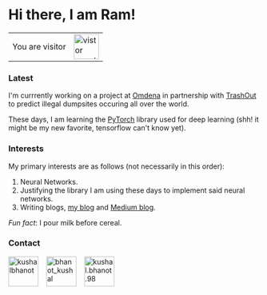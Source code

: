 # Hi there, I am Ram!

<table>
  <tr>
    <td>You are visitor</td>
    <td><img src="https://profile-counter.glitch.me/ramanshsharma2806/count.svg" alt="vistor count" height="50" /></td>
  </tr>
</table>



### Latest

I'm currrently working on a project at [Omdena](https://omdena.com/) in partnership with [TrashOut](https://www.trashout.ngo/) to predict illegal dumpsites occuring all over the world.

These days, I am learning the [PyTorch](https://pytorch.org/) library used for deep learning (shh! it might be my new favorite, tensorflow can't know yet).

### Interests

My primary interests are as follows (not necessarily in this order):

1. Neural Networks.
2. Justifying the library I am using these days to implement said neural networks.
3. Writing blogs, [my blog](https://ramanshsharma2806.github.io/blog) and [Medium blog](https://medium.com/@ramanshsharma).

*Fun fact*: I pour milk before cereal.

### Contact

<p align="left">
  <a href="https://linkedin.com/in/ramanshsharma" target="_blank"><img align="center" src="https://cdn.jsdelivr.net/npm/simple-icons@3.0.1/icons/linkedin.svg" alt="kushalbhanot" height="60" width="60" /></a> &nbsp;&nbsp;
<a href="https://twitter.com/ramanshsharma1" target="_blank"><img align="center" src="https://cdn.jsdelivr.net/npm/simple-icons@3.0.1/icons/twitter.svg" alt="bhanot_kushal" height="60" width="60" /></a> &nbsp;&nbsp;
<a href="mailto:sharmar@bxscience.edu" target="_blank"><img align="center" src="https://cdn.jsdelivr.net/npm/simple-icons@3.0.1/icons/gmail.svg" alt="kushal.bhanot.98" height="60" width="60" /></a>
</p>
